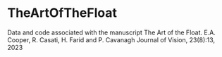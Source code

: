 # TheArtOfTheFloat
Data and code associated with the manuscript The Art of the Float.  E.A. Cooper, R. Casati, H. Farid and P. Cavanagh  Journal of Vision, 23(8):13, 2023
